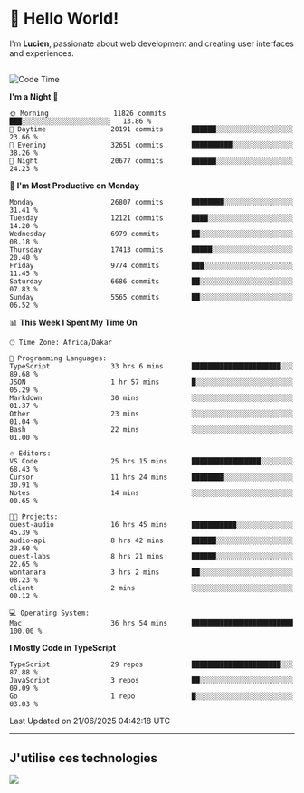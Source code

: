 # 👋 Hello World!

I'm **Lucien**, passionate about web development and creating user interfaces and experiences.

##

<!--START_SECTION:waka-->
![Code Time](http://img.shields.io/badge/Code%20Time-3%2C239%20hrs%2021%20mins-blue)

**I'm a Night 🦉** 

```text
🌞 Morning                11826 commits       ███░░░░░░░░░░░░░░░░░░░░░░   13.86 % 
🌆 Daytime                20191 commits       ██████░░░░░░░░░░░░░░░░░░░   23.66 % 
🌃 Evening                32651 commits       ██████████░░░░░░░░░░░░░░░   38.26 % 
🌙 Night                  20677 commits       ██████░░░░░░░░░░░░░░░░░░░   24.23 % 
```
📅 **I'm Most Productive on Monday** 

```text
Monday                   26807 commits       ████████░░░░░░░░░░░░░░░░░   31.41 % 
Tuesday                  12121 commits       ████░░░░░░░░░░░░░░░░░░░░░   14.20 % 
Wednesday                6979 commits        ██░░░░░░░░░░░░░░░░░░░░░░░   08.18 % 
Thursday                 17413 commits       █████░░░░░░░░░░░░░░░░░░░░   20.40 % 
Friday                   9774 commits        ███░░░░░░░░░░░░░░░░░░░░░░   11.45 % 
Saturday                 6686 commits        ██░░░░░░░░░░░░░░░░░░░░░░░   07.83 % 
Sunday                   5565 commits        ██░░░░░░░░░░░░░░░░░░░░░░░   06.52 % 
```


📊 **This Week I Spent My Time On** 

```text
🕑︎ Time Zone: Africa/Dakar

💬 Programming Languages: 
TypeScript               33 hrs 6 mins       ██████████████████████░░░   89.68 % 
JSON                     1 hr 57 mins        █░░░░░░░░░░░░░░░░░░░░░░░░   05.29 % 
Markdown                 30 mins             ░░░░░░░░░░░░░░░░░░░░░░░░░   01.37 % 
Other                    23 mins             ░░░░░░░░░░░░░░░░░░░░░░░░░   01.04 % 
Bash                     22 mins             ░░░░░░░░░░░░░░░░░░░░░░░░░   01.00 % 

🔥 Editors: 
VS Code                  25 hrs 15 mins      █████████████████░░░░░░░░   68.43 % 
Cursor                   11 hrs 24 mins      ████████░░░░░░░░░░░░░░░░░   30.91 % 
Notes                    14 mins             ░░░░░░░░░░░░░░░░░░░░░░░░░   00.65 % 

🐱‍💻 Projects: 
ouest-audio              16 hrs 45 mins      ███████████░░░░░░░░░░░░░░   45.39 % 
audio-api                8 hrs 42 mins       ██████░░░░░░░░░░░░░░░░░░░   23.60 % 
ouest-labs               8 hrs 21 mins       ██████░░░░░░░░░░░░░░░░░░░   22.65 % 
wontanara                3 hrs 2 mins        ██░░░░░░░░░░░░░░░░░░░░░░░   08.23 % 
client                   2 mins              ░░░░░░░░░░░░░░░░░░░░░░░░░   00.12 % 

💻 Operating System: 
Mac                      36 hrs 54 mins      █████████████████████████   100.00 % 
```

**I Mostly Code in TypeScript** 

```text
TypeScript               29 repos            ██████████████████████░░░   87.88 % 
JavaScript               3 repos             ██░░░░░░░░░░░░░░░░░░░░░░░   09.09 % 
Go                       1 repo              █░░░░░░░░░░░░░░░░░░░░░░░░   03.03 % 
```




 Last Updated on 21/06/2025 04:42:18 UTC
<!--END_SECTION:waka-->
---

## J'utilise ces technologies

<p align="left">
  <a href="https://skillicons.dev">
    <img src="https://skillicons.dev/icons?i=ts,js,go,ruby,css,scss,tailwind,react,vite,nextjs,docker,figma,ableton" />
  </a>
</p>

